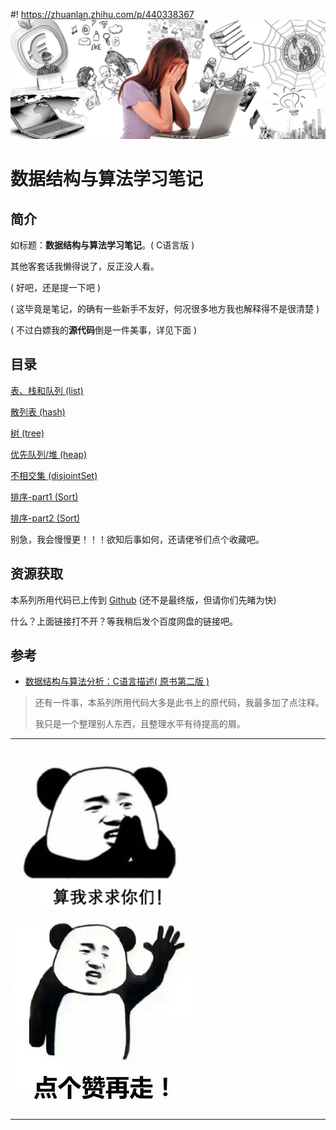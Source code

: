 #! https://zhuanlan.zhihu.com/p/440338367
![](ADT/image/algorithmHead.jpg)

# 数据结构与算法学习笔记

## 简介
如标题：**数据结构与算法学习笔记**。( C语言版 )

其他客套话我懒得说了，反正没人看。

( 好吧，还是提一下吧 )

( 这毕竟是笔记，的确有一些新手不友好，何况很多地方我也解释得不是很清楚 )

( 不过白嫖我的**源代码**倒是一件美事，详见下面 )

## 目录
[表、栈和队列 (list)](https://zhuanlan.zhihu.com/p/440338772)

[散列表 (hash)](https://zhuanlan.zhihu.com/p/440781368)

[树 (tree)](https://zhuanlan.zhihu.com/p/441243219)

[优先队列/堆 (heap)](https://zhuanlan.zhihu.com/p/443838469)

[不相交集 (disjointSet)](https://zhuanlan.zhihu.com/p/443838992)

[排序-part1 (Sort)](https://zhuanlan.zhihu.com/p/445521053)

[排序-part2 (Sort)](https://zhuanlan.zhihu.com/p/446792962)

别急，我会慢慢更！！！欲知后事如何，还请佬爷们点个收藏吧。

## 资源获取
本系列所用代码已上传到 [Github](https://github.com/kaiyuanX/Algorithm-in-C) (还不是最终版，但请你们先睹为快)

什么？上面链接打不开？等我稍后发个百度网盘的链接吧。

## 参考
* [数据结构与算法分析：C语言描述( 原书第二版 )](https://book.douban.com/subject/1139426/)

> 还有一件事，本系列所用代码大多是此书上的原代码，我最多加了点注释。
> 
> 我只是一个整理别人东西，且整理水平有待提高的屑。

---

![](ADT/image/begging.png)

![](ADT/image/zan.png)

---